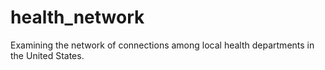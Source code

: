 # health_network
Examining the network of connections among local health departments in the United States.
